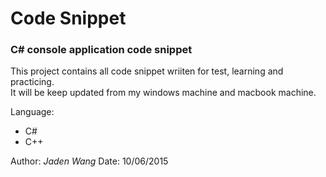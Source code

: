 # Code Snippet

### C# console application code snippet

This project contains all code snippet wriiten for test, learning and practicing.  
It will be keep updated from my windows machine and macbook machine.

Language:
  * C#
  * C++
  
Author: *Jaden Wang*
Date: 10/06/2015


